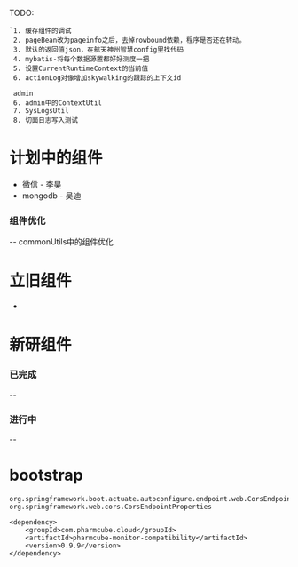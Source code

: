 

TODO:
```aidl
`1. 缓存组件的调试
 2. pageBean改为pageinfo之后，去掉rowbound依赖，程序是否还在转动。
 3. 默认的返回值json，在航天神州智慧config里找代码
 4. mybatis-将每个数据源置都好好测度一把
 5. 设置CurrentRuntimeContext的当前值
 6. actionLog对像增加skywalking的跟踪的上下文id
 
 admin
 6. admin中的ContextUtil
 7. SysLogsUtil
 8. 切面日志写入测试
```


# 计划中的组件
- 微信 - 李昊
- mongodb - 吴迪 
### 组件优化
-- commonUtils中的组件优化

# 立旧组件
- 

# 新研组件
### 已完成
-- 

### 进行中
--


# bootstrap

```aidl
org.springframework.boot.actuate.autoconfigure.endpoint.web.CorsEndpointProperties
org.springframework.web.cors.CorsEndpointProperties
```

```aidl
<dependency>
    <groupId>com.pharmcube.cloud</groupId>
    <artifactId>pharmcube-monitor-compatibility</artifactId>
    <version>0.9.9</version>
</dependency>
```